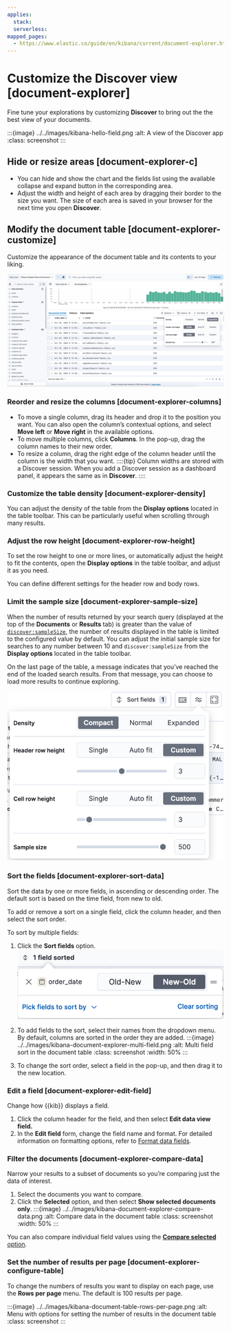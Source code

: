 ```yaml
---
applies:
  stack:
  serverless:
mapped_pages:
  - https://www.elastic.co/guide/en/kibana/current/document-explorer.html
---
```


# Customize the Discover view [document-explorer]

Fine tune your explorations by customizing **Discover** to bring out the the best view of your documents.

:::{image} ../../images/kibana-hello-field.png
:alt: A view of the Discover app
:class: screenshot
:::


## Hide or resize areas [document-explorer-c]

* You can hide and show the chart and the fields list using the available collapse and expand button in the corresponding area.
* Adjust the width and height of each area by dragging their border to the size you want. The size of each area is saved in your browser for the next time you open **Discover**.


## Modify the document table [document-explorer-customize]

Customize the appearance of the document table and its contents to your liking.

![Options to customize the table in Discover](../../images/kibana-discover-customize-table.png "")


### Reorder and resize the columns [document-explorer-columns]

* To move a single column, drag its header and drop it to the position you want. You can also open the column’s contextual options, and select **Move left** or **Move right** in the available options.
* To move multiple columns, click **Columns**. In the pop-up, drag the column names to their new order.
* To resize a column, drag the right edge of the column header until the column is the width that you want.
  ::::{tip}
  Column widths are stored with a Discover session. When you add a Discover session as a dashboard panel, it appears the same as in **Discover**.
  ::::


### Customize the table density [document-explorer-density]

You can adjust the density of the table from the **Display options** located in the table toolbar. This can be particularly useful when scrolling through many results.


### Adjust the row height [document-explorer-row-height]

To set the row height to one or more lines, or automatically adjust the height to fit the contents, open the **Display options** in the table toolbar, and adjust it as you need.

You can define different settings for the header row and body rows.


### Limit the sample size [document-explorer-sample-size]

When the number of results returned by your search query (displayed at the top of the **Documents** or **Results** tab) is greater than the value of [`discover:sampleSize`](asciidocalypse://docs/kibana/docs/reference/advanced-settings.md#kibana-discover-settings), the number of results displayed in the table is limited to the configured value by default. You can adjust the initial sample size for searches to any number between 10 and `discover:sampleSize` from the **Display options** located in the table toolbar.

On the last page of the table, a message indicates that you’ve reached the end of the loaded search results. From that message, you can choose to load more results to continue exploring.

![Limit sample size in Discover](../../images/kibana-discover-limit-sample-size.png "title =50%")


### Sort the fields [document-explorer-sort-data]

Sort the data by one or more fields, in ascending or descending order. The default sort is based on the time field, from new to old.

To add or remove a sort on a single field, click the column header, and then select the sort order.

To sort by multiple fields:

1. Click the **Sort fields** option.
   ![Pop-up in document table for sorting columns](../../images/kibana-document-explorer-sort-data.png "title =50%")

2. To add fields to the sort, select their names from the dropdown menu.
   By default, columns are sorted in the order they are added.
   :::{image} ../../images/kibana-document-explorer-multi-field.png
   :alt: Multi field sort in the document table
   :class: screenshot
   :width: 50%
   :::

3. To change the sort order, select a field in the pop-up, and then drag it to the new location.


### Edit a field [document-explorer-edit-field]

Change how {{kib}} displays a field.

1. Click the column header for the field, and then select **Edit data view field.**
2. In the **Edit field** form, change the field name and format.
   For detailed information on formatting options, refer to [Format data fields](../find-and-organize/data-views.md#managing-fields).



### Filter the documents [document-explorer-compare-data]

Narrow your results to a subset of documents so you’re comparing just the data of interest.

1. Select the documents you want to compare.
2. Click the **Selected** option, and then select **Show selected documents only**.
   :::{image} ../../images/kibana-document-explorer-compare-data.png
   :alt: Compare data in the document table
   :class: screenshot
   :width: 50%
   :::


You can also compare individual field values using the [**Compare selected** option](discover-get-started.md#compare-documents-in-discover).


### Set the number of results per page [document-explorer-configure-table]

To change the numbers of results you want to display on each page, use the **Rows per page** menu. The default is 100 results per page.

:::{image} ../../images/kibana-document-table-rows-per-page.png
:alt: Menu with options for setting the number of results in the document table
:class: screenshot
:::
